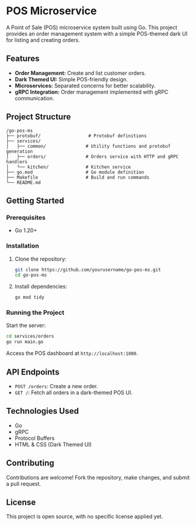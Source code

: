 # POS Microservice

A Point of Sale (POS) microservice system built using Go. This project provides an order management system with a simple POS-themed dark UI for listing and creating orders.

## Features
- **Order Management:** Create and list customer orders.
- **Dark Themed UI:** Simple POS-friendly design.
- **Microservices:** Separated concerns for better scalability.
- **gRPC Integration:** Order management implemented with gRPC communication.

## Project Structure
```
/go-pos-ms
├── protobuf/                  # Protobuf definitions
├── services/
│   ├── common/               # Utility functions and protobuf generation
│   ├── orders/               # Orders service with HTTP and gRPC handlers
│   └── kitchen/              # Kitchen service
├── go.mod                    # Go module definition
├── Makefile                  # Build and run commands
└── README.md
```

## Getting Started
### Prerequisites
- Go 1.20+

### Installation
1. Clone the repository:
   ```bash
   git clone https://github.com/yourusername/go-pos-ms.git
   cd go-pos-ms
   ```
2. Install dependencies:
   ```bash
   go mod tidy
   ```

### Running the Project
Start the server:
```bash
cd services/orders
go run main.go
```

Access the POS dashboard at `http://localhost:1000`.

## API Endpoints
- `POST /orders`: Create a new order.
- `GET /`: Fetch all orders in a dark-themed POS UI.

## Technologies Used
- Go
- gRPC
- Protocol Buffers
- HTML & CSS (Dark Themed UI)

## Contributing
Contributions are welcome! Fork the repository, make changes, and submit a pull request.

## License
This project is open source, with no specific license applied yet.

